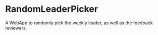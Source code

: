 # RandomLeaderPicker
A WebApp to randomly pick the weekly leader, as well as the feedback reviewers.

